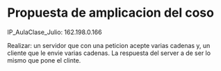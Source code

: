 # Propuesta de amplicacion del coso

IP_AulaClase_Julio: 162.198.0.166

Realizar: un servidor que con una peticion acepte varias cadenas y, 
un cliente que le envie varias cadenas. 
La respuesta del server a de ser lo mismo que pone el clinte.

